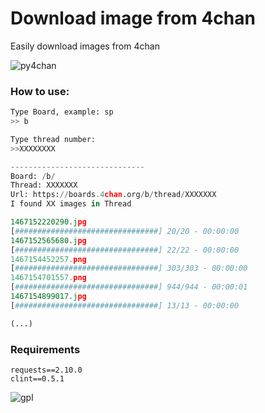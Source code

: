 # Download image from 4chan

Easily download images from 4chan

![py4chan](http://pre02.deviantart.net/e560/th/pre/f/2007/079/5/c/yotsuba_and_4chan_by_teh_bojangles.png)

### How to use: 

```python
Type Board, example: sp
>> b

Type thread number:
>>XXXXXXXX

------------------------------
Board: /b/ 
Thread: XXXXXXX
Url: https://boards.4chan.org/b/thread/XXXXXXX
I found XX images in Thread

1467152220290.jpg 
[################################] 20/20 - 00:00:00
1467152565680.jpg 
[################################] 22/22 - 00:00:00
1467154452257.png 
[################################] 303/303 - 00:00:00
1467154701557.png 
[################################] 944/944 - 00:00:01
1467154899017.jpg 
[################################] 13/13 - 00:00:00

(...)


```

### Requirements

```
requests==2.10.0
clint==0.5.1
```

![gpl](https://upload.wikimedia.org/wikipedia/commons/thumb/9/93/GPLv3_Logo.svg/180px-GPLv3_Logo.svg.png) 

